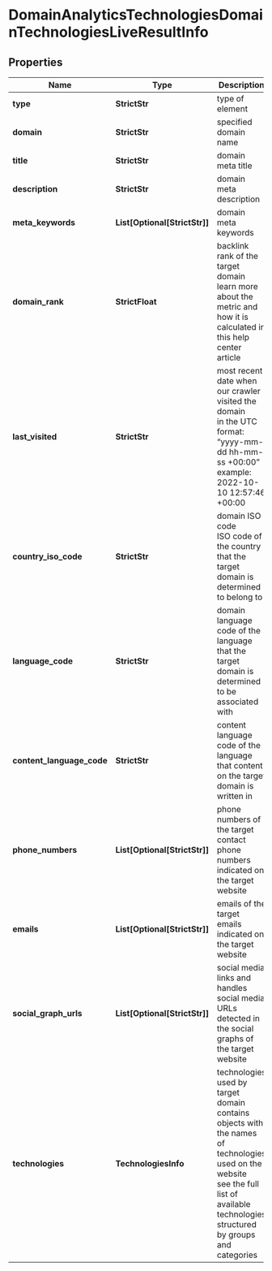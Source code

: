 # DomainAnalyticsTechnologiesDomainTechnologiesLiveResultInfo


## Properties

| Name | Type | Description | Notes |
|------------ | ------------- | ------------- | -------------|
**type** | **StrictStr** | type of element |[optional]|
**domain** | **StrictStr** | specified domain name |[optional]|
**title** | **StrictStr** | domain meta title |[optional]|
**description** | **StrictStr** | domain meta description |[optional]|
**meta_keywords** | **List[Optional[StrictStr]]** | domain meta keywords |[optional]|
**domain_rank** | **StrictFloat** | backlink rank of the target domain<br>learn more about the metric and how it is calculated in this help center article |[optional]|
**last_visited** | **StrictStr** | most recent date when our crawler visited the domain<br>in the UTC format: “yyyy-mm-dd hh-mm-ss +00:00”<br>example:<br>2022-10-10 12:57:46 +00:00 |[optional]|
**country_iso_code** | **StrictStr** | domain ISO code<br>ISO code of the country that the target domain is determined to belong to |[optional]|
**language_code** | **StrictStr** | domain language<br>code of the language that the target domain is determined to be associated with |[optional]|
**content_language_code** | **StrictStr** | content language<br>code of the language that content on the target domain is written in |[optional]|
**phone_numbers** | **List[Optional[StrictStr]]** | phone numbers of the target<br>contact phone numbers indicated on the target website |[optional]|
**emails** | **List[Optional[StrictStr]]** | emails of the target<br>emails indicated on the target website |[optional]|
**social_graph_urls** | **List[Optional[StrictStr]]** | social media links and handles<br>social media URLs detected in the social graphs of the target website |[optional]|
**technologies** | **TechnologiesInfo** | technologies used by target domain<br>contains objects with the names of technologies used on the website<br>see the full list of available technologies structured by groups and categories |[optional]|